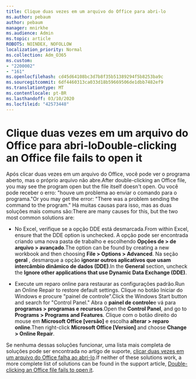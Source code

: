 ```yaml
---
title: Clique duas vezes em um arquivo do Office para abri-lo
ms.author: pebaum
author: pebaum
manager: mnirkhe
ms.audience: Admin
ms.topic: article
ROBOTS: NOINDEX, NOFOLLOW
localization_priority: Normal
ms.collection: Adm_O365
ms.custom:
- "2200002"
- "161"
ms.openlocfilehash: cd45d64108bc3d7b8f35b51389294f5b8253ba9c
ms.sourcegitcommit: 6df4460313ca033d18b59669506de1dbb7482ef9
ms.translationtype: MT
ms.contentlocale: pt-BR
ms.lasthandoff: 03/10/2020
ms.locfileid: "42573448"
---
```

# <a name="double-clicking-an-office-file-fails-to-open-it"></a><span data-ttu-id="be3a4-102">Clique duas vezes em um arquivo do Office para abri-lo</span><span class="sxs-lookup"><span data-stu-id="be3a4-102">Double-clicking an Office file fails to open it</span></span>

<span data-ttu-id="be3a4-103">Após clicar duas vezes em um arquivo do Office, você pode ver o programa aberto, mas o próprio arquivo não abre.</span><span class="sxs-lookup"><span data-stu-id="be3a4-103">After double-clicking an Office file, you may see the program open but the file itself doesn't open.</span></span> <span data-ttu-id="be3a4-104">Ou você pode receber o erro: "houve um problema ao enviar o comando para o programa."</span><span class="sxs-lookup"><span data-stu-id="be3a4-104">Or you may get the error: "There was a problem sending the command to the program."</span></span> <span data-ttu-id="be3a4-105">Há muitas causas para isso, mas as duas soluções mais comuns são:</span><span class="sxs-lookup"><span data-stu-id="be3a4-105">There are many causes for this, but the two most common solutions are:</span></span>

- <span data-ttu-id="be3a4-106">No Excel, verifique se a opção DDE está desmarcada.</span><span class="sxs-lookup"><span data-stu-id="be3a4-106">From within Excel, ensure that the DDE option is unchecked.</span></span> <span data-ttu-id="be3a4-107">A opção pode ser encontrada criando uma nova pasta de trabalho e escolhendo **Opções de > de arquivo > avançado**.</span><span class="sxs-lookup"><span data-stu-id="be3a4-107">The option can be found by creating a new workbook and then choosing **File > Options > Advanced**.</span></span> <span data-ttu-id="be3a4-108">Na seção **geral** , desmarque a opção **ignorar outros aplicativos que usam intercâmbio dinâmico de dados (DDE)**.</span><span class="sxs-lookup"><span data-stu-id="be3a4-108">In the **General** section, uncheck the **Ignore other applications that use Dynamic Data Exchange (DDE)**.</span></span>

- <span data-ttu-id="be3a4-109">Execute um reparo online para restaurar as configurações padrão.</span><span class="sxs-lookup"><span data-stu-id="be3a4-109">Run an Online Repair to restore default settings.</span></span> <span data-ttu-id="be3a4-110">Clique no botão Iniciar do Windows e procure "painel de controle".</span><span class="sxs-lookup"><span data-stu-id="be3a4-110">Click the Windows Start button and search for "Control Panel."</span></span> <span data-ttu-id="be3a4-111">Abra o **painel de controle**e vá para **programas > programas e recursos**.</span><span class="sxs-lookup"><span data-stu-id="be3a4-111">Open the **Control Panel**, and go to **Programs > Programs and Features**.</span></span> <span data-ttu-id="be3a4-112">Clique com o botão direito do mouse em **Microsoft Office [versão]** e escolha **alterar > reparo online**.</span><span class="sxs-lookup"><span data-stu-id="be3a4-112">Then right-click **Microsoft Office [Version]** and choose **Change > Online Repair**.</span></span>

<span data-ttu-id="be3a4-113">Se nenhuma dessas soluções funcionar, uma lista mais completa de soluções pode ser encontrada no artigo de suporte, [clicar duas vezes em um arquivo do Office falha ao abri-lo](https://support.office.com/article/Double-clicking-an-Office-file-fails-to-open-it-1e9c0ad9-34c8-4440-a42e-d30186b29ed6).</span><span class="sxs-lookup"><span data-stu-id="be3a4-113">If neither of these solutions work, a more complete list of solutions can be found in the support article, [Double-clicking an Office file fails to open it](https://support.office.com/article/Double-clicking-an-Office-file-fails-to-open-it-1e9c0ad9-34c8-4440-a42e-d30186b29ed6).</span></span>
